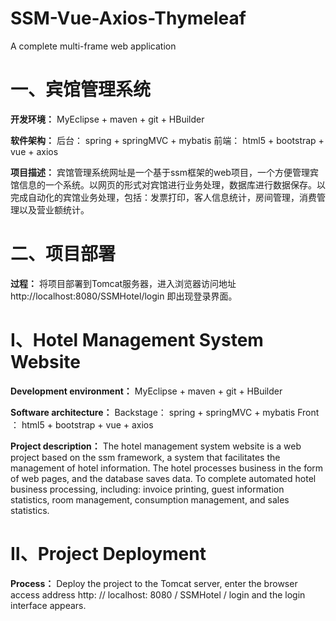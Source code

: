 # SSM-Vue-Axios-Thymeleaf
 A complete multi-frame web application

# 一、宾馆管理系统
**开发环境：** MyEclipse + maven + git + HBuilder

**软件架构：** 后台： spring + springMVC + mybatis  前端： html5 + bootstrap + vue + axios

**项目描述：** 宾馆管理系统网址是一个基于ssm框架的web项目，一个方便管理宾馆信息的一个系统。以网页的形式对宾馆进行业务处理，数据库进行数据保存。以完成自动化的宾馆业务处理，包括：发票打印，客人信息统计，房间管理，消费管理以及营业额统计。

# 二、项目部署
**过程：** 将项目部署到Tomcat服务器，进入浏览器访问地址 http://localhost:8080/SSMHotel/login 即出现登录界面。


# Ⅰ、Hotel Management System Website
**Development environment：** MyEclipse + maven + git + HBuilder

**Software architecture：** Backstage： spring + springMVC + mybatis 
                            Front    ： html5 + bootstrap + vue + axios

**Project description：** The hotel management system website is a web project based on the ssm framework, a system that facilitates the management of hotel information. The hotel processes business in the form of web pages, and the database saves data. To complete automated hotel business processing, including: invoice printing, guest information statistics, room management, consumption management, and sales statistics.

# Ⅱ、Project Deployment
**Process：** Deploy the project to the Tomcat server, enter the browser access address http: // localhost: 8080 / SSMHotel / login and the login interface appears.

